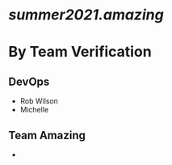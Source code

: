 # *summer2021.amazing*

# **By Team Verification**

## DevOps
- Rob Wilson
- Michelle

## Team Amazing
- 

